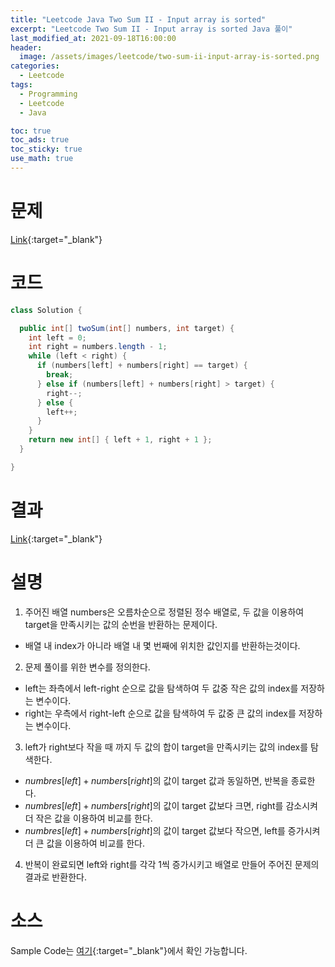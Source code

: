 ```yaml
---
title: "Leetcode Java Two Sum II - Input array is sorted"
excerpt: "Leetcode Two Sum II - Input array is sorted Java 풀이"
last_modified_at: 2021-09-18T16:00:00
header:
  image: /assets/images/leetcode/two-sum-ii-input-array-is-sorted.png
categories:
  - Leetcode
tags:
  - Programming
  - Leetcode
  - Java

toc: true
toc_ads: true
toc_sticky: true
use_math: true
---
```

# 문제
[Link](https://leetcode.com/problems/two-sum-ii-input-array-is-sorted/){:target="_blank"}

# 코드
```java
class Solution {

  public int[] twoSum(int[] numbers, int target) {
    int left = 0;
    int right = numbers.length - 1;
    while (left < right) {
      if (numbers[left] + numbers[right] == target) {
        break;
      } else if (numbers[left] + numbers[right] > target) {
        right--;
      } else {
        left++;
      }
    }
    return new int[] { left + 1, right + 1 };
  }

}
```

# 결과
[Link](https://leetcode.com/submissions/detail/556821729/){:target="_blank"}

# 설명
1. 주어진 배열 numbers은 오름차순으로 정렬된 정수 배열로, 두 값을 이용하여 target을 만족시키는 값의 순번을 반환하는 문제이다.
- 배열 내 index가 아니라 배열 내 몇 번째에 위치한 값인지를 반환하는것이다.

2. 문제 풀이를 위한 변수를 정의한다.
- left는 좌측에서 left-right 순으로 값을 탐색하여 두 값중 작은 값의 index를 저장하는 변수이다.
- right는 우측에서 right-left 순으로 값을 탐색하여 두 값중 큰 값의 index를 저장하는 변수이다.

3. left가 right보다 작을 때 까지 두 값의 합이 target을 만족시키는 값의 index를 탐색한다.
- $numbres[left] + numbers[right]$의 값이 target 값과 동일하면, 반복을 종료한다.
- $numbres[left] + numbers[right]$의 값이 target 값보다 크면, right를 감소시켜 더 작은 값을 이용하여 비교를 한다.
- $numbres[left] + numbers[right]$의 값이 target 값보다 작으면, left를 증가시켜 더 큰 값을 이용하여 비교를 한다.

4. 반복이 완료되면 left와 right를 각각 1씩 증가시키고 배열로 만들어 주어진 문제의 결과로 반환한다.

# 소스
Sample Code는 [여기](https://github.com/GracefulSoul/leetcode/blob/master/src/main/java/gracefulsoul/problems/TwoSumII_InputArrayIsSorted.java){:target="_blank"}에서 확인 가능합니다.